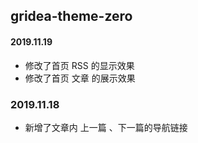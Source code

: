 ## gridea-theme-zero

#### 2019.11.19
- 修改了首页 RSS 的显示效果
- 修改了首页 文章 的展示效果

### 2019.11.18
- 新增了文章内 上一篇 、下一篇的导航链接
